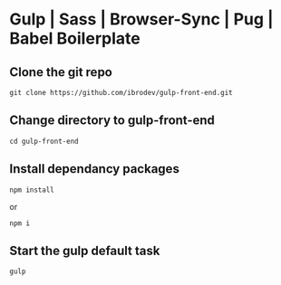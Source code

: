 # Gulp | Sass | Browser-Sync | Pug | Babel Boilerplate

## Clone the git repo
 ```
 git clone https://github.com/ibrodev/gulp-front-end.git
 ```

 ## Change directory to gulp-front-end

 ```
 cd gulp-front-end
 ```

 ## Install dependancy packages

 ```
 npm install 
 ```
 or
 ```
 npm i
 ```
 ## Start the gulp default task

 ```
 gulp
 ```

